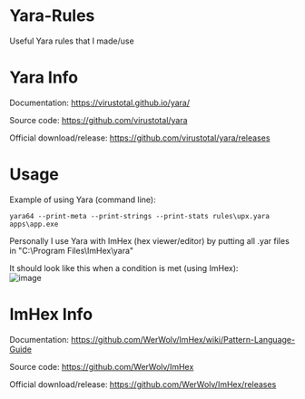 # Yara-Rules
Useful Yara rules that I made/use

# Yara Info
Documentation: https://virustotal.github.io/yara/                                                                                                               

Source code: https://github.com/virustotal/yara                                                                                                                   

Official download/release: https://github.com/virustotal/yara/releases

# Usage
Example of using Yara (command line): 
``` 
yara64 --print-meta --print-strings --print-stats rules\upx.yara apps\app.exe
```
                                                                                                                                                                  
                                                                                                                                                                  
Personally I use Yara with ImHex (hex viewer/editor) by putting all .yar files in "C:\Program Files\ImHex\yara"                                                                       

It should look like this when a condition is met (using ImHex):                                                                                                           
![image](https://user-images.githubusercontent.com/75084509/124402788-7f468a80-dd00-11eb-96e5-7fc80c2be011.png)

# ImHex Info
Documentation: https://github.com/WerWolv/ImHex/wiki/Pattern-Language-Guide                                                                                       

Source code: https://github.com/WerWolv/ImHex                                                                                                                     

Official download/release: https://github.com/WerWolv/ImHex/releases
